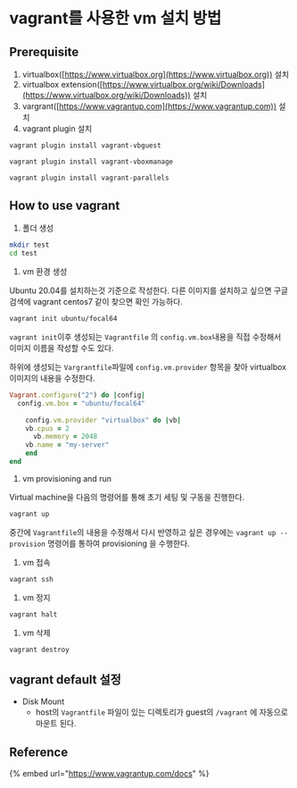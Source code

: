 # vagrant를 사용한 vm 설치 방법

## Prerequisite

1. virtualbox([https://www.virtualbox.org](https://www.virtualbox.org)) 설치
2. virtualbox extension([https://www.virtualbox.org/wiki/Downloads](https://www.virtualbox.org/wiki/Downloads)) 설치
3. vargrant([https://www.vagrantup.com](https://www.vagrantup.com)) 설치
4. vagrant plugin 설치

```bash
vagrant plugin install vagrant-vbguest
```

```bash
vagrant plugin install vagrant-vboxmanage
```

```bash
vagrant plugin install vagrant-parallels
```

## How to use vagrant

1. 폴더 생성

```bash
mkdir test
cd test
```

1. vm 환경 생성

Ubuntu 20.04를 설치하는것 기준으로 작성한다. 다른 이미지를 설치하고 싶으면 구글 검색에 vagrant centos7 같이 찾으면 확인 가능하다.

```bash
vagrant init ubuntu/focal64
```

`vagrant init`이후 생성되는 `Vagrantfile` 의 `config.vm.box`내용을 직접 수정해서 이미지 이름을 작성할 수도 있다.

하위에 생성되는 `Vargrantfile`파일에 `config.vm.provider` 항목을 찾아 virtualbox 이미지의 내용을 수정한다.

```ruby
Vagrant.configure("2") do |config|
  config.vm.box = "ubuntu/focal64"
  
	config.vm.provider "virtualbox" do |vb|
  	vb.cpus = 2
	  vb.memory = 2048
  	vb.name = "my-server"
	end
end
```

1. vm provisioning and run

Virtual machine을 다음의 명령어를 통해 초기 세팅 및 구동을 진행한다.

```bash
vagrant up
```

중간에 `Vagrantfile`의 내용을 수정해서 다시 반영하고 싶은 경우에는 `vagrant up --provision` 명령어를 통하여 provisioning 을 수행한다.

1. vm 접속

```bash
vagrant ssh
```

1. vm 정지

```bash
vagrant halt
```

1. vm 삭제

```bash
vagrant destroy
```

## vagrant default 설정

* Disk Mount
  * host의 `Vagrantfile` 파일이 있는 디렉토리가 guest의 `/vagrant` 에 자동으로 마운트 된다.

## Reference

{% embed url="https://www.vagrantup.com/docs" %}
